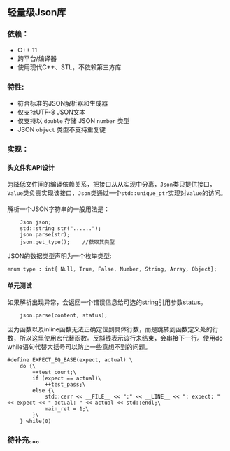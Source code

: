 ## 轻量级Json库

### 依赖：

- C++ 11
-	跨平台/编译器
-	使用现代C++、STL，不依赖第三方库

### 特性:

- 符合标准的JSON解析器和生成器
- 仅支持UTF-8 JSON文本
-	仅支持以 `double` 存储 JSON `number` 类型
-	JSON `object` 类型不支持重复键

### 实现：

#### 头文件和API设计
为降低文件间的编译依赖关系，把接口从从实现中分离，`Json`类只提供接口，`Value`类负责实现该接口，`Json`类通过一个`std::unique_ptr`实现对`Value`的访问。
</br>  
解析一个JSON字符串的一般用法是：
```
    Json json;
    std::string str("......");
    json.parse(str);
    json.get_type();    //获取其类型
```
JSON的数据类型声明为一个枚举类型:
```
enum type : int{ Null, True, False, Number, String, Array, Object};
```
#### 单元测试
如果解析出现异常，会返回一个错误信息给可选的string引用参数status。
```
    json.parse(content, status);
```
因为函数以及inline函数无法正确定位到具体行数，而是跳转到函数定义处的行数，所以这里使用宏代替函数。反斜线表示该行未结束，会串接下一行。使用do while语句代替大括号可以防止一些意想不到的问题。
```
#define EXPECT_EQ_BASE(expect, actual) \
	do {\
		++test_count;\
		if (expect == actual)\
			++test_pass;\
		else {\
			std::cerr << __FILE__ << ":" << __LINE__ << ": expect: " << expect << " actual: " << actual << std::endl;\
			main_ret = 1;\
		}\
	} while(0)
```

### 待补充。。。
